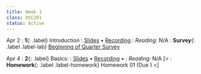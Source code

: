 ```yaml
---
title: Week 1
class: DSC291
status: Active
---
```


Apr 2
: **1**{: .label} Introduction
  : [Slides]() &#8226; [Recording]()
: *Reading:* N/A
: **Survey**{: .label .label-lab} [Beginning of Quarter Survey]()

Apr 4
: **2**{: .label} Basics: 
  : [Slides]() &#8226; [Recording]() &#8226; 
: *Reading:* N/A
[> : **Homework**{: .label .label-homework} Homework 01 (Due ) <]

<!--Jan 12-->
<!--: **3**{: .label} Basics: Computer Organization, Operating systems, Storage-->
  <!--: [Slides](assets/slides/3_storage.pdf) &#8226; [Recording](https://podcast.ucsd.edu/watch/wi24/dsc204a_a00/3) &#8226; [Scribe Notes](assets/scribe_notes/Jan_12_scribe_note.pdf)-->
<!--: *Reading:* N/A-->


<!--
Jan 12
: **2**{: .label} Basics: 
  : [Slides](#) &#8226; [Demos](#) &#8226; [Blank Demos](#)
: *Reading:* [2](https://inferentialthinking.com/chapters/02/causality-and-experiments.html)
: **Homework**{: .label .label-homework} Homework 01 (Due 1/24)
-->
